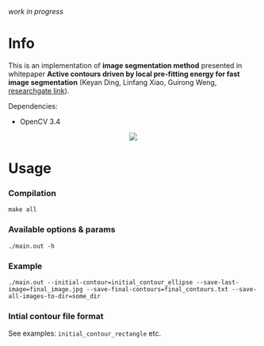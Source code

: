 *work in progress*

# Info

This is an implementation of **image segmentation method** presented in
whitepaper **Active contours driven by local pre-fitting energy for fast image 
segmentation** (Keyan Ding, Linfang Xiao, Guirong Weng,
[researchgate link](https://www.researchgate.net/publication/323237409_Active_contours_driven_by_local_pre-fitting_energy_for_fast_image_segmentation)).


Dependencies:
- OpenCV 3.4

<p align="center"> 
<img src="https://github.com/mmajcher/image-segmentation-method/blob/master/demo.gif">
</p>



# Usage

### Compilation

`make all`

### Available options & params

`./main.out -h`

### Example

`./main.out --initial-contour=initial_contour_ellipse --save-last-image=final_image.jpg --save-final-contours=final_contours.txt --save-all-images-to-dir=some_dir`

### Intial contour file format

See examples: `initial_contour_rectangle` etc.
